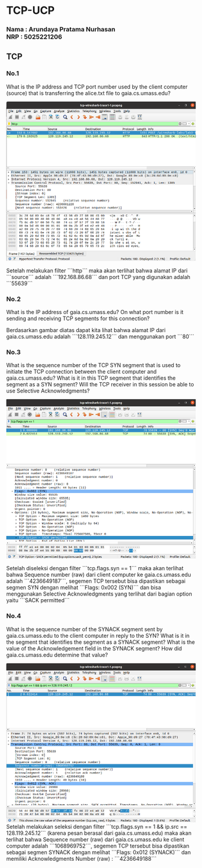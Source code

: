 # TCP-UCP

<h3>Nama : Arundaya Pratama Nurhasan
<br>
NRP  : 5025221206</h3>

## TCP
### No.1
<p>What is the IP address and TCP port number used by the client computer (source) that is transferring the alice.txt file to gaia.cs.umass.edu?</p>
<img src="img/tcp1.png" alt="">
<p></p>Setelah melakukan filter ```http``` maka akan terlihat bahwa alamat IP dari ```source``` adalah ```192.168.86.68``` dan port TCP yang digunakan adalah ```55639```</p>

### No.2
<p>What is the IP address of gaia.cs.umass.edu? On what port number is it sending and receiving TCP segments for this connection?</p>
<p></p>Berdasarkan gambar diatas dapat kita lihat bahwa alamat IP dari gaia.cs.umass.edu adalah ```128.119.245.12``` dan menggunakan port ```80```</p>

### No.3
<p>What is the sequence number of the TCP SYN segment that is used to initiate the TCP connection between the client computer and gaia.cs.umass.edu? What is it in this TCP segment that identifies the segment as a SYN segment? Will the TCP receiver in this session be able to use Selective Acknowledgments?</p>
<img src="img/tcp2.png" alt="">
<p>Setelah diseleksi dengan filter ```tcp.flags.syn == 1``` maka akan terlihat bahwa Sequence number (raw) dari client computer ke gaia.cs.umass.edu adalah ```4236649187```, segemen TCP tersebut bisa dipastikan sebagai segmen SYN dengan melihat ```Flags: 0x002 (SYN)``` dan bisa menggunakan Selective Acknowledgments yang terlihat dari bagian option yaitu ```SACK permitted```</p>

### No.4
<p>What is the sequence number of the SYNACK segment sent by gaia.cs.umass.edu to the client computer in reply to the SYN? What is it in the segment that identifies the segment as a SYNACK segment? What is the value of the Acknowledgement field in the SYNACK segment? How did gaia.cs.umass.edu determine that value?</p>
<img src="img/tcp3.png" alt="">
<br>
Setelah melakukan seleksi dengan filter ```tcp.flags.syn == 1 && ip.src == 128.119.245.12``` (karena pesan berasal dari gaia.cs.umass.edu) maka akan terlihat bahwa Sequence number (raw) dari gaia.cs.umass.edu ke client computer adalah ```1068969752```, segemen TCP tersebut bisa dipastikan sebagai segmen SYNACK dengan melihat ```Flags: 0x012 (SYNACK)``` dan memiliki Acknowledgments Number (raw) : ```4236649188```


